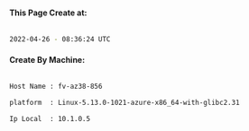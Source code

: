 
   
#### This Page Create at:

```bash

2022-04-26 - 08:36:24 UTC

```

#### Create By Machine:

```bash

Host Name : fv-az38-856

platform  : Linux-5.13.0-1021-azure-x86_64-with-glibc2.31

Ip Local  : 10.1.0.5

```

